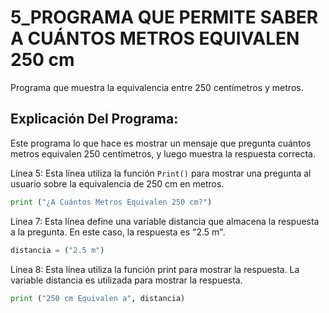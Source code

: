 # 5_PROGRAMA QUE PERMITE SABER A CUÁNTOS METROS EQUIVALEN 250 cm
Programa que muestra la equivalencia entre 250 centímetros y metros.

## Explicación Del Programa:
Este programa lo que hace es mostrar un mensaje que pregunta cuántos metros equivalen 250 centímetros, y luego muestra la respuesta correcta.

Línea 5: Esta línea utiliza la función `Print()` para mostrar una pregunta al usuario sobre la equivalencia de 250 cm en metros.

```python
print ("¿A Cuántos Metros Equivalen 250 cm?")
```

Línea 7: Esta línea define una variable distancia que almacena la respuesta a la pregunta. En este caso, la respuesta es "2.5 m".

```python
distancia = ("2.5 m")
```

Línea 8: Esta línea utiliza la función print para mostrar la respuesta. La variable distancia es utilizada para mostrar la respuesta.

```python
print ("250 cm Equivalen a", distancia)
```

